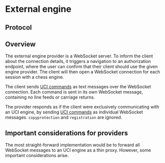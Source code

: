 External engine
===============

Protocol
--------

## Overview

The external engine provider is a WebSocket server. To inform the client about
the connection details, it triggers a navigation to an authorization endpoint,
where the user can confirm that their client should use the given engine
provider. The client will then open a WebSocket connection for each session
with a chess engine.

The client sends [UCI commands](https://backscattering.de/chess/uci/#gui)
as text messages over the WebSocket connection. Each command is
sent in its own WebSocket message, containing no line feeds or carriage
returns.

The provider responds as if the client were exclusively communicating with
an UCI engine, by sending
[UCI commands](https://backscattering.de/chess/uci/#engine) as individual
WebSocket messages. `copyprotection` and `registration` are ignored.

## Important considerations for providers

The most straight-forward implementation would be to forward all WebSocket
messages to an UCI engine as a thin proxy. However, some important
considerations arise.

